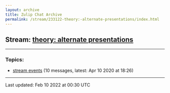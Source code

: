 ```yaml
---
layout: archive
title: Zulip Chat Archive
permalink: /stream/233122-theory:-alternate-presentations/index.html
---
```


## Stream: [theory: alternate presentations](https://mattecapu.github.io/ct-zulip-archive/stream/233122-theory:-alternate-presentations/index.html)
---

### Topics:

* [stream events](topic/stream.20events.html) (10 messages, latest: Apr 10 2020 at 18:26)

<hr><p>Last updated: Feb 10 2022 at 00:30 UTC</p>
